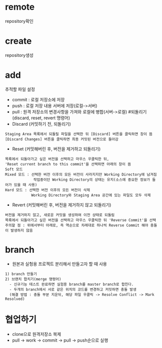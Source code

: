 # remote
repository확인
# create
repository생성
# add
추적할 파일 설정   
- commit : 로컬 저장소에 저장   
- push : 로컬 저장 내용 서버에 저장(로컬->서버)   
- pull : 원격 저장소의 변경사항을 가져와 로컬에 병합(서버->로컬)
#되돌리기(discard, reset, revert 명령어)
- Discard (커밋하기 전, 되돌리기)
```
Staging Area 목록에서 되돌릴 파일을 선택한 뒤 [Discard] 버튼을 클릭하면 창이 뜸
[Discard Changes] 버튼을 클릭하면 최종 커밋된 버전으로 돌아감
```
- Reset (커밋해버린 후, 버전을 제거하고 되돌리기)
```
목록에서 되돌아가고 싶은 버전을 선택하고 마우스 우클릭한 뒤, 
'Reset current branch to this commit'을 선택하면 아래의 창이 뜸
Soft 모드
Mixed 모드 : 선택한 버전 이후의 모든 버전이 사라지지만 Working Directory에 남겨짐 
             작업중이던 Working Directory의 상태는 유지(소스에 중요한 정보가 들어가 있을 때 사용)
Hard 모드 : 선택한 버전 이후의 모든 버전이 삭제 
            Working Directory와 Staging Area 공간에 있는 파일도 모두 삭제
```
- Revert (커밋해버린 후, 버전을 제거하지 않고 되돌리기)
```
버전을 제거하지 않고, 새로운 커밋을 생성하여 이전 상태로 되돌림 
목록에서 되돌아가고 싶은 버전을 선택하고 마우스 우클릭한 뒤 'Reverse Commit'을 선택
주의할 점 : 위에서부터 아래로, 즉 역순으로 차례대로 하나씩 Reverse Commit 해야 충돌이 발생하지 않음
```
# branch
- 원본과 실헝용 프로젝트 분리해서 만들고자 할 때 사용
```
1) branch 만들기
2) 브랜치 합치기(merge 명령어)
  - 신규기능 테스트 완료하면 실험용 branch를 master branch로 합친다.
  - 두개의 branch에서 서로 같은 위치의 코드를 변경하고 커밋하면 충돌 발생
  (해결 방법 : 충돌 부분 지운뒤, 해당 파일 우클릭 -> Resolve Conflict -> Mark Resolved)
```
# 협업하기
- clone으로 원격저장소 복제   
- pull -> work -> commit -> pull -> push순으로 실행
